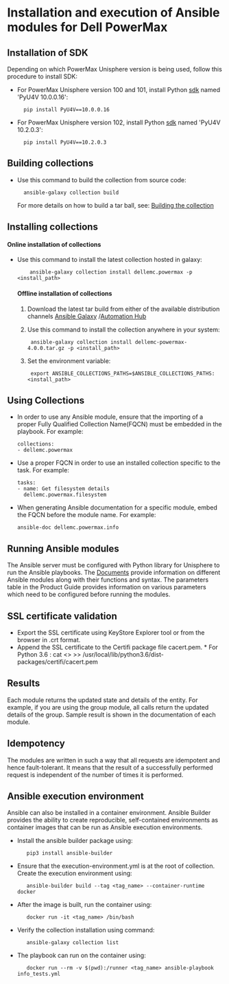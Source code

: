 # Installation and execution of Ansible modules for Dell PowerMax

## Installation of SDK
Depending on which PowerMax Unisphere version is being used, follow this procedure to install SDK:
  
* For PowerMax Unisphere version 100 and 101, install Python [sdk](https://pypi.org/project/PyU4V/10.0.0.16/) named 'PyU4V 10.0.0.16':
        
        pip install PyU4V==10.0.0.16

* For PowerMax Unisphere version 102, install Python [sdk](https://pypi.org/project/pyu4v/10.2.0.3/) named 'PyU4V 10.2.0.3':
        
        pip install PyU4V==10.2.0.3

## Building collections
* Use this command to build the collection from source code:
    
        ansible-galaxy collection build

   For more details on how to build a tar ball, see: [Building the collection](https://docs.ansible.com/ansible/latest/dev_guide/developing_collections_distributing.html#building-your-collection-tarball)


## Installing collections
#### Online installation of collections 
* Use this command to install the latest collection hosted in galaxy:

	      ansible-galaxy collection install dellemc.powermax -p <install_path>

  #### Offline installation of collections
  1. Download the latest tar build from either of the available distribution channels [Ansible Galaxy](https://galaxy.ansible.com/dellemc/powermax) /[Automation Hub](https://console.redhat.com/ansible/automation-hub/repo/published/dellemc/powermax)

  2. Use this command to install the collection anywhere in your system:

	      ansible-galaxy collection install dellemc-powermax-4.0.0.tar.gz -p <install_path>

  3. Set the environment variable:

	      export ANSIBLE_COLLECTIONS_PATHS=$ANSIBLE_COLLECTIONS_PATHS:<install_path>

## Using Collections

  * In order to use any Ansible module, ensure that the importing of a proper Fully Qualified Collection Name(FQCN) must be embedded in the playbook.
   For example:
 
        collections:
        - dellemc.powermax

  * Use a proper FQCN in order to use an installed collection specific to the task. For example:

        tasks:
        - name: Get filesystem details
          dellemc.powermax.filesystem
    
  * When generating Ansible documentation for a specific module, embed the FQCN  before the module name. For example:
        
        ansible-doc dellemc.powermax.info


## Running Ansible modules

The Ansible server must be configured with Python library for Unisphere to run the Ansible playbooks. The [Documents](https://github.com/dell/ansible-powermax/blob/main/docs) provide information on different Ansible modules along with their functions and syntax. The parameters table in the Product Guide provides information on various parameters which need to be configured before running the modules.

## SSL certificate validation

* Export the SSL certificate using KeyStore Explorer tool or from the browser in .crt format.
* Append the SSL certificate to the Certifi package file cacert.pem.
      * For Python 3.6 : cat <> >> /usr/local/lib/python3.6/dist-packages/certifi/cacert.pem

## Results
Each module returns the updated state and details of the entity. 
For example, if you are using the group module, all calls return the updated details of the group.
Sample result is shown in the documentation of each module.

## Idempotency
The modules are written in such a way that all requests are idempotent and hence fault-tolerant. It means that the result of a successfully performed request is independent of the number of times it is performed.

## Ansible execution environment

Ansible can also be installed in a container environment. Ansible Builder provides the ability to create reproducible, self-contained environments as container images that can be run as Ansible execution environments.
* Install the ansible builder package using:

         pip3 install ansible-builder

* Ensure that the execution-environment.yml is at the root of collection. Create the execution environment using:

         ansible-builder build --tag <tag_name> --container-runtime docker

* After the image is built, run the container using:

         docker run -it <tag_name> /bin/bash

* Verify the collection installation using command:

         ansible-galaxy collection list

* The playbook can run on the container using:

         docker run --rm -v $(pwd):/runner <tag_name> ansible-playbook info_tests.yml
